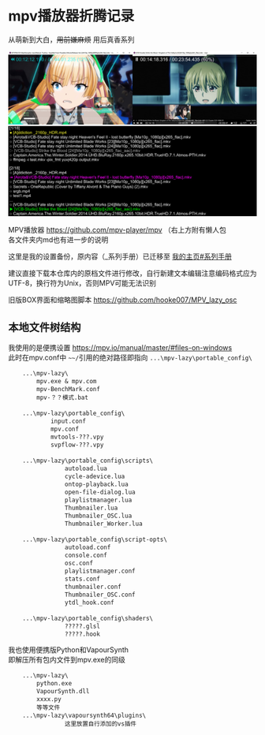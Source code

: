 # mpv播放器折腾记录
从萌新到大白，<s>用前嫌麻烦</s> 用后真香系列

![](%E7%95%8C%E9%9D%A2%E5%AF%B9%E6%AF%94.jpg)
![](%E9%AB%98%E7%BA%A7%E6%92%AD%E6%94%BE%E5%88%97%E8%A1%A8.png)

MPV播放器 https://github.com/mpv-player/mpv （右上方附有懒人包  
各文件夹内md也有进一步的说明

这里是我的设置备份，原内容（_系列手册）已迁移至 [我的主页#系列手册](https://hooke007.github.io/#%E7%B3%BB%E5%88%97%E6%89%8B%E5%86%8C)

建议直接下载本仓库内的原档文件进行修改，自行新建文本编辑注意编码格式应为UTF-8，换行符为Unix，否则MPV可能无法识别

旧版BOX界面和缩略图脚本 https://github.com/hooke007/MPV_lazy_osc

## 本地文件树结构
我使用的是便携设置 https://mpv.io/manual/master/#files-on-windows  
此时在mpv.conf中 `~~/`引用的绝对路径即指向 `...\mpv-lazy\portable_config\`
```
    ...\mpv-lazy\
        mpv.exe & mpv.com
        mpv-BenchMark.conf
        mpv-？？模式.bat

    ...\mpv-lazy\portable_config\
            input.conf
            mpv.conf
            mvtools-???.vpy
            svpflow-???.vpy

    ...\mpv-lazy\portable_config\scripts\
                autoload.lua
                cycle-adevice.lua
                ontop-playback.lua
                open-file-dialog.lua
                playlistmanager.lua
                Thumbnailer.lua
                Thumbnailer_OSC.lua
                Thumbnailer_Worker.lua

    ...\mpv-lazy\portable_config\script-opts\
                autoload.conf
                console.conf
                osc.conf
                playlistmanager.conf
                stats.conf
                thumbnailer.conf
                Thumbnailer_OSC.conf
                ytdl_hook.conf

    ...\mpv-lazy\portable_config\shaders\
                ?????.glsl
                ?????.hook
```
我也使用便携版Python和VapourSynth  
即解压所有包内文件到mpv.exe的同级
```
    ...\mpv-lazy\
        python.exe
        VapourSynth.dll
        xxxx.py
        等等文件
    ...\mpv-lazy\vapoursynth64\plugins\
                这里放置自行添加的vs插件
```
